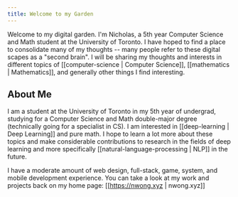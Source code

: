 ```yaml
---
title: Welcome to my Garden
---
```


Welcome to my digital garden.
I'm Nicholas, a 5th year Computer Science and Math student at the University of Toronto.
I have hoped to find a place to consolidate many of my thoughts -- many people refer to these digital scapes as a "second brain".
I will be sharing my thoughts and interests in different topics of [[computer-science | Computer Science]], [[mathematics | Mathematics]], and generally other things I find interesting.

## About Me

I am a student at the University of Toronto in my 5th year of undergrad, studying for a Computer Science and Math double-major degree (technically going for a specialist in CS).
I am interested in [[deep-learning | Deep Learning]] and pure math.
I hope to learn a lot more about these topics and make considerable contributions to research in the fields of deep learning and more specifically [[natural-language-processing | NLP]] in the future.

I have a moderate amount of web design, full-stack, game, system, and mobile development experience.
You can take a look at my work and projects back on my home page: [[https://nwong.xyz | nwong.xyz]]

